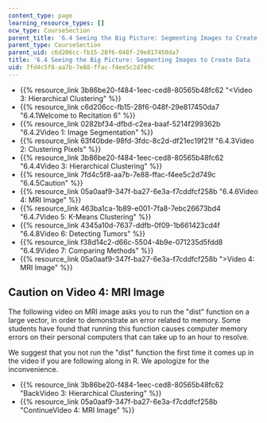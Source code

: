 ```yaml
---
content_type: page
learning_resource_types: []
ocw_type: CourseSection
parent_title: '6.4 Seeing the Big Picture: Segmenting Images to Create Data  (Recitation)'
parent_type: CourseSection
parent_uid: c6d206cc-fb15-28f6-048f-29e817450da7
title: '6.4 Seeing the Big Picture: Segmenting Images to Create Data  (Recitation)'
uid: 7fd4c5f8-aa7b-7e88-ffac-f4ee5c2d749c
---
```


*   {{% resource_link 3b86be20-f484-1eec-ced8-80565b48fc62 "\<Video 3: Hierarchical Clustering" %}}
*   {{% resource_link c6d206cc-fb15-28f6-048f-29e817450da7 "6.4.1Welcome to Recitation 6" %}}
*   {{% resource_link 0282bf34-dfbd-c2ea-baaf-5214f299362b "6.4.2Video 1: Image Segmentation" %}}
*   {{% resource_link 63f40bde-98fd-3fdc-8c2d-df21ec19f21f "6.4.3Video 2: Clustering Pixels" %}}
*   {{% resource_link 3b86be20-f484-1eec-ced8-80565b48fc62 "6.4.4Video 3: Hierarchical Clustering" %}}
*   {{% resource_link 7fd4c5f8-aa7b-7e88-ffac-f4ee5c2d749c "6.4.5Caution" %}}
*   {{% resource_link 05a0aaf9-347f-ba27-6e3a-f7cddfcf258b "6.4.6Video 4: MRI Image" %}}
*   {{% resource_link 463ba1ca-1b89-e001-7fa8-7ebc26673bd4 "6.4.7Video 5: K-Means Clustering" %}}
*   {{% resource_link 4345a10d-7637-ddfb-0f09-1b661423cd4f "6.4.8Video 6: Detecting Tumors" %}}
*   {{% resource_link f38d14c2-d66c-5504-4b9e-071235d5fdd8 "6.4.9Video 7: Comparing Methods" %}}
*   {{% resource_link 05a0aaf9-347f-ba27-6e3a-f7cddfcf258b "\>Video 4: MRI Image" %}}

Caution on Video 4: MRI Image
-----------------------------

The following video on MRI image asks you to run the "dist" function on a large vector, in order to demonstrate an error related to memory. Some students have found that running this function causes computer memory errors on their personal computers that can take up to an hour to resolve.

We suggest that you not run the "dist" function the first time it comes up in the video if you are following along in R. We apologize for the inconvenience.

*   {{% resource_link 3b86be20-f484-1eec-ced8-80565b48fc62 "BackVideo 3: Hierarchical Clustering" %}}
*   {{% resource_link 05a0aaf9-347f-ba27-6e3a-f7cddfcf258b "ContinueVideo 4: MRI Image" %}}